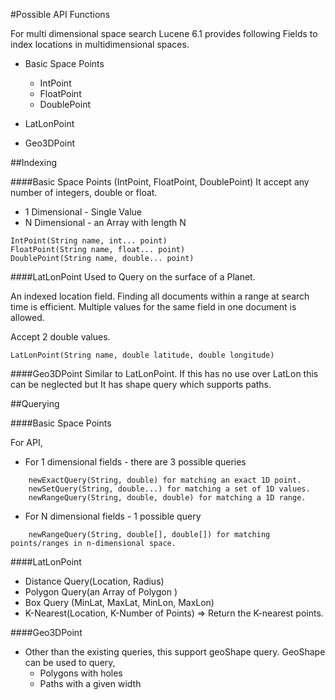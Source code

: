 #Possible API Functions

For multi dimensional space search Lucene 6.1 provides following Fields to index locations in multidimensional spaces.

* Basic Space Points
    * IntPoint
    * FloatPoint
    * DoublePoint
    
* LatLonPoint
* Geo3DPoint


##Indexing

####Basic Space Points (IntPoint, FloatPoint, DoublePoint)
It accept any number of integers, double or float.

* 1 Dimensional - Single Value
* N Dimensional - an Array with length N
```
IntPoint(String name, int... point)
FloatPoint(String name, float... point)
DoublePoint(String name, double... point)
```

####LatLonPoint
Used to Query on the surface of a Planet.

An indexed location field. Finding all documents within a range at search time is efficient. Multiple values for the same field in one document is allowed.

Accept 2 double values.
```
LatLonPoint(String name, double latitude, double longitude)
```

####Geo3DPoint
Similar to LatLonPoint. If this has no use over LatLon this can be neglected but It has shape query which supports paths.



##Querying

####Basic Space Points

For API, 
* For 1 dimensional fields - there are 3 possible queries
```
    newExactQuery(String, double) for matching an exact 1D point.
    newSetQuery(String, double...) for matching a set of 1D values.
    newRangeQuery(String, double, double) for matching a 1D range.
```

* For N dimensional fields - 1 possible query
```
    newRangeQuery(String, double[], double[]) for matching points/ranges in n-dimensional space. 
```
    

####LatLonPoint
* Distance Query(Location, Radius)
* Polygon Query(an Array of Polygon )
* Box Query (MinLat, MaxLat, MinLon, MaxLon)
* K-Nearest(Location, K-Number of Points) => Return the K-nearest points.


####Geo3DPoint
* Other than the existing queries, this support geoShape query. 
    GeoShape can be used to query, 
    * Polygons with holes
    * Paths with a given width